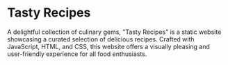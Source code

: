 # Tasty Recipes


A delightful collection of culinary gems, "Tasty Recipes" is a static website showcasing a curated selection of delicious recipes. Crafted with JavaScript, HTML, and CSS, this website offers a visually pleasing and user-friendly experience for all food enthusiasts.

